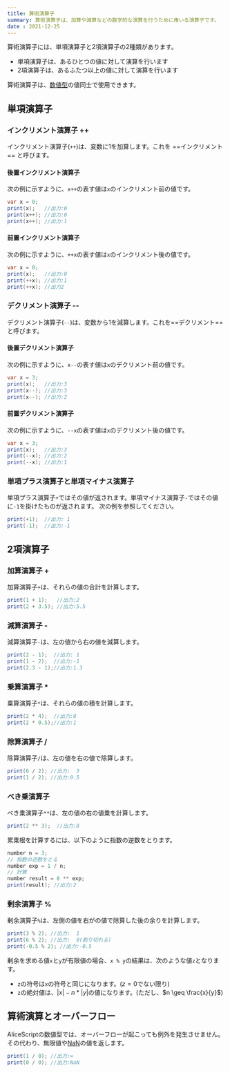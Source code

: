 ```yaml
---
title: 算術演算子
summary: 算術演算子は、加算や減算などの数学的な演算を行うために用いる演算子です。
date : 2021-12-25
---
```


算術演算子には、単項演算子と2項演算子の2種類があります。

- 単項演算子は、あるひとつの値に対して演算を行います
- 2項演算子は、あるふたつ以上の値に対して演算を行います

算術演算子は、[数値型](../../api/number/index.md)の値同士で使用できます。

## 単項演算子
### インクリメント演算子 ++
インクリメント演算子(`++`)は、変数に1を加算します。これを ==インクリメント== と呼びます。

#### 後置インクリメント演算子
次の例に示すように、`x++`の表す値は`x`のインクリメント前の値です。

```cs title="AliceScript"
var x = 0;
print(x);   //出力:0
print(x++); //出力:0
print(x++); //出力:1
```

#### 前置インクリメント演算子
次の例に示すように、`++x`の表す値は`x`のインクリメント後の値です。

```cs title="AliceScript"
var x = 0;
print(x);   //出力:0
print(++x); //出力:1
print(++x); //出力2
```

### デクリメント演算子 --
デクリメント演算子(`--`)は、変数から1を減算します。これを==デクリメント== と呼びます。

#### 後置デクリメント演算子
次の例に示すように、`x--`の表す値は`x`のデクリメント前の値です。

```cs title="AliceScript"
var x = 3;
print(x);   //出力:3
print(x--); //出力:3
print(x--); //出力:2
```

#### 前置デクリメント演算子
次の例に示すように、`--x`の表す値は`x`のデクリメント後の値です。

```cs title="AliceScript"
var x = 3;
print(x);   //出力:3
print(--x); //出力:2
print(--x); //出力:1
```

### 単項プラス演算子と単項マイナス演算子
単項プラス演算子`+`ではその値が返されます。単項マイナス演算子`-`ではその値に`-1`を掛けたものが返されます。 次の例を参照してください。

```cs title="AliceScript"
print(+1);  //出力: 1
print(-1);  //出力:-1
```

## 2項演算子
### 加算演算子 +
加算演算子`+`は、それらの値の合計を計算します。

```cs title="AliceScript"
print(1 + 1);   //出力:2
print(2 + 3.5); //出力:5.5
```

### 減算演算子 -
減算演算子`-`は、左の値から右の値を減算します。

```cs title="JavaScript"
print(2 - 1);  //出力: 1
print(1 - 2);  //出力:-1
print(2.3 - 1);//出力:1.3
```

### 乗算演算子 *
乗算演算子`*`は、それらの値の積を計算します。

```cs title="AliceScript"
print(2 * 4);  //出力:8
print(2 * 0.5);//出力:1
```

### 除算演算子 /
除算演算子`/`は、左の値を右の値で除算します。

```cs title="AliceScript"
print(6 / 2); //出力:  3
print(1 / 2); //出力:0.5
```

### べき乗演算子
べき乗演算子`**`は、左の値の右の値乗を計算します。

```cs title="AliceScript"
print(2 ** 3);  //出力:8
```

累乗根を計算するには、以下のように指数の逆数をとります。

```cs title="AliceScript"
number n = 3;
// 指数の逆数をとる
number exp = 1 / n;
// 計算
number result = 8 ** exp;
print(result); //出力:2
```

### 剰余演算子 %
剰余演算子`%`は、左側の値を右がの値で除算した後の余りを計算します。

```cs title="AliceScript"
print(3 % 2); //出力:  1
print(6 % 2); //出力:  0(割り切れる)
print(-0.5 % 2); //出力:-0.5
```

剰余を求める値`x`と`y`が有限値の場合、`x % y`の結果は、次のような値`z`となります。

- `z`の符号は`x`の符号と同じになります。($z=0$でない限り)
- `z`の絶対値は、$|x| - n * |y|$の値になります。(ただし、$n \geq \frac{x}{y}$)

## 算術演算とオーバーフロー
AliceScriptの数値型では、オーバーフローが起こっても例外を発生させません。その代わり、無限値や[NaN](../../api/alice/math/math_isnan.md)の値を返します。

```cs title="AliceScript"
print(1 / 0); //出力:∞
print(0 / 0); //出力:NaN
```
